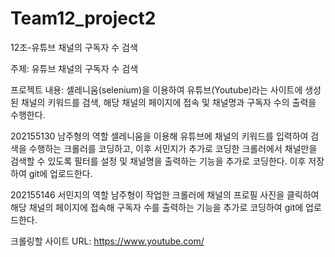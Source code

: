 # Team12_project2
12조-유튜브 채널의 구독자 수 검색

주제: 유튜브 채널의 구독자 수 검색

프로젝트 내용: 셀레니움(selenium)을 이용하여 유튜브(Youtube)라는 사이트에 생성된 채널의 키워드를 검색, 해당 채널의 페이지에 접속 및 채널명과 구독자 수의 출력을 수행한다. 

202155130 남주형의 역할
셀레니움을 이용해 유튜브에 채널의 키워드를 입력하여 검색을 수행하는 크롤러를 코딩하고, 이후 서민지가 추가로 코딩한 크롤러에서 채널만을 검색할 수 있도록 필터를 설정 및 채널명을 출력하는 기능을 추가로 코딩한다. 이후 저장하여 git에 업로드한다.

202155146 서민지의 역할
남주형이 작업한 크롤러에 채널의 프로필 사진을 클릭하여 해당 채널의 페이지에 접속해 구독자 수를 출력하는 기능을 추가로 코딩하여 git에 업로드한다.

크롤링할 사이트 URL: https://www.youtube.com/

